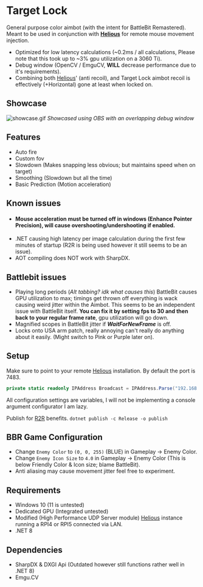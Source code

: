 ﻿# Target Lock
General purpose color aimbot (with the intent for BattleBit Remastered). Meant to be used in conjunction with [**Helious**](https://github.com/StrateimTech/Helious) for remote mouse movement injection.

* Optimized for low latency calculations (~0.2ms / all calculations, Please note that this took up to ~3% gpu utilization on a 3060 Ti).
* Debug window (OpenCV / EmguCV, **WILL** decrease performance due to it's  requirements).
* Combining both [Helious](https://github.com/StrateimTech/Helious)' (anti recoil), and Target Lock aimbot recoil is effectively (+Horizontal) gone at least when locked on.

## Showcase
![showcase.gif](showcase.gif)
_Showcased using OBS with an overlapping debug window_

## Features
* Auto fire
* Custom fov
* Slowdown (Makes snapping less obvious; but maintains speed when on target)
* Smoothing (Slowdown but all the time)
* Basic Prediction (Motion acceleration)

## Known issues
* #### Mouse acceleration must be turned off in windows (Enhance Pointer Precision), will cause overshooting/undershooting if enabled.
* .NET causing high latency per image calculation during the first few minutes of startup (R2R is being used however it still seems to be an issue).
* AOT compiling does NOT work with SharpDX.

## Battlebit issues
* Playing long periods (_Alt tabbing? idk what causes this_) BattleBit causes GPU utilization to max; timings get thrown off everything is wack causing weird jitter within the Aimbot. This seems to be an independent issue with BattleBit itself. **You can fix it by setting fps to 30 and then back to your regular frame rate**, gpu utilization will go down.
* Magnified scopes in BattleBit jitter if _**WaitForNewFrame**_ is off.
* Locks onto USA arm patch, really annoying can't really do anything about it easily. (Might switch to Pink or Purple later on).

## Setup
Make sure to point to your remote [Helious](https://github.com/StrateimTech/Helious) installation.
By default the port is 7483.
```c#
private static readonly IPAddress Broadcast = IPAddress.Parse("192.168.0.190");
```
All configuration settings are variables, I will not be implementing a console argument configurator I am lazy.

Publish for [R2R](https://learn.microsoft.com/en-us/dotnet/core/deploying/ready-to-run) benefits.
``
dotnet publish -c Release -o publish
``
## BBR Game Configuration
* Change ``Enemy Color`` to ``(0, 0, 255)`` (BLUE) in Gameplay -> Enemy Color.
* Change ``Enemy Icon Size`` to ``4.0`` in Gameplay -> Enemy Color (This is below Friendly Color & Icon size; blame BattleBit).
* Anti aliasing may cause movement jitter feel free to experiment.

## Requirements
* Windows 10 (11 is untested)
* Dedicated GPU (Integrated untested)
* Modified (High Performance UDP Server module) [Helious](https://github.com/StrateimTech/Helious) instance running a RPI4 or RPI5 connected via LAN.
* .NET 8

## Dependencies
* SharpDX & DXGI Api (Outdated however still functions rather well in .NET 8)
* Emgu.CV